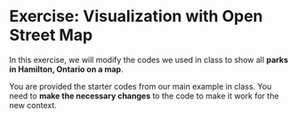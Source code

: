 # Exercise: Visualization with Open Street Map

In this exercise, we will modify the codes we used in class to show all **parks in Hamilton, Ontario on a map**.

You are provided the starter codes from our main example in class. You need to **make the necessary changes** to the code to make it work for the new context.
